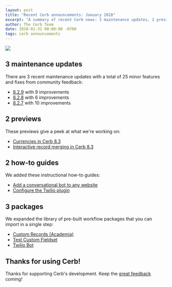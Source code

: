 ```yaml
---
layout: post
title: "Recent Cerb announcements: January 2018"
excerpt: "A summary of recent Cerb news: 3 maintenance updates, 2 previews, 2 how-to guides, and 3 packages."
author: The Cerb Team
date: 2018-01-31 00:00:00 -0700
tags: cerb announcements
---
```


<div class="cerb-screenshot">
<img src="/assets/images/blog/2018/01/30/jan-2018.png" class="screenshot">
</div>

## 3 maintenance updates

There are 3 recent maintenance updates with a total of 25 minor features and fixes from community feedback:

* [8.2.9](/releases/8.2.9/) with 9 improvements
* [8.2.8](/releases/8.2.8/) with 6 improvements
* [8.2.7](/releases/8.2.7/) with 10 improvements

## 2 previews

These previews give a peek at what we're working on:

* [Currencies in Cerb 8.3](/blog/2018/01/30/Currencies/)
* [Interactive record merging in Cerb 8.3](/blog/2018/01/22/Interactive-merge/)

## 2 how-to guides

We added these instructional how-to guides:

* [Add a conversational bot to any website](/guides/bots/deploy-bot-on-website/)
* [Configure the Twilio plugin](/guides/integrations/twilio/)

## 3 packages

We expanded the library of pre-built workflow packages that you can import in a single step:

* [Custom Records (Academia)](/packages/custom-records-academia/)
* [Test Custom Fieldset](/packages/test-custom-fieldset/)
* [Twilio Bot](/packages/twilio-bot/)

## Thanks for using Cerb!

Thanks for supporting Cerb's development.  Keep the [great feedback](https://github.com/jstanden/cerb/issues) coming!

